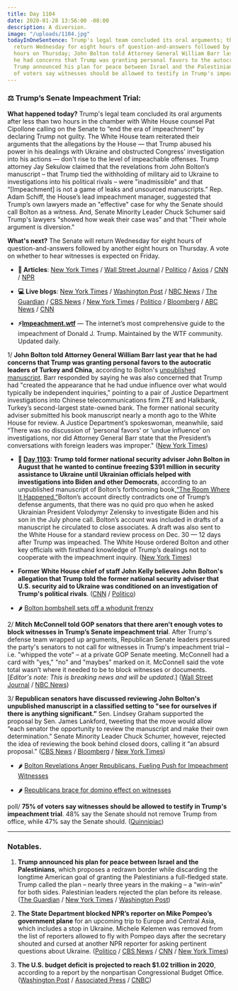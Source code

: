 ```yaml
---
title: Day 1104
date: 2020-01-28 13:56:00 -08:00
description: A diversion.
image: "/uploads/1104.jpg"
todayInOneSentence: Trump's legal team concluded its oral arguments; the Senate will
  return Wednesday for eight hours of question-and-answers followed by another eight
  hours on Thursday; John Bolton told Attorney General William Barr last year that
  he had concerns that Trump was granting personal favors to the autocratic leaders;
  Trump announced his plan for peace between Israel and the Palestinians; and 75%
  of voters say witnesses should be allowed to testify in Trump's impeachment trial.
---
```


### ⚖️ Trump’s Senate Impeachment Trial:

**What happened today?** Trump's legal team concluded its oral arguments after less than two hours in the chamber with White House counsel Pat Cipollone calling on the Senate to “end the era of impeachment” by declaring Trump not guilty. The White House team reiterated their arguments that the allegations by the House — that Trump abused his power in his dealings with Ukraine and obstructed Congress' investigation into his actions — don't rise to the level of impeachable offenses. Trump attorney Jay Sekulow claimed that the revelations from John Bolton’s manuscript – that Trump tied the withholding of military aid to Ukraine to investigations into his political rivals – were "inadmissible" and that “\[Impeachment\] is not a game of leaks and unsourced manuscripts.” Rep. Adam Schiff, the House’s lead impeachment manager, suggested that Trump’s own lawyers made an "effective" case for why the Senate should call Bolton as a witness. And, Senate Minority Leader Chuck Schumer said Trump's lawyers "showed how weak their case was" and that "Their whole argument is diversion."

**What's next?** The Senate will return Wednesday for eight hours of question-and-answers followed by another eight hours on Thursday. A vote on whether to hear witnesses is expected on Friday.

* **📝 Articles**: [New York Times](https://www.nytimes.com/2020/01/28/us/politics/donald-trump.html) / [Wall Street Journal](https://www.wsj.com/articles/trump-defense-team-to-close-arguments-complicated-by-bolton-reports-11580215229) / [Politico](https://www.politico.com/news/2020/01/28/trump-impeachment-defense-senate-trial-107544?cid=impch_m) / [Axios](https://www.axios.com/trump-impeachment-trial-recap-day-6-republicans-close-faf7a5bf-27ae-431f-a47c-618522f85a7c.html) / [CNN](https://www.cnn.com/2020/01/28/politics/republican-trump-aid-impeachable/index.html) / [NPR](https://www.npr.org/2020/01/28/800568636/impeachment-recap-as-defense-rests-focus-shifts-witnesses-fight) 

* **💻 Live blogs**: [New York Times](https://www.nytimes.com/live/2020/impeachment-trial-live-01-28) / [Washington Post](https://www.washingtonpost.com/politics/impeachment-trial-live-updates/2020/01/28/8fadd30e-41bd-11ea-aa6a-083d01b3ed18_story.html) / [NBC News](https://www.nbcnews.com/politics/trump-impeachment-inquiry/live-blog/trump-impeachment-trial-live-coverage-president-s-defense-begins-day-n1123301) / [The Guardian](https://www.theguardian.com/us-news/live/2020/jan/28/trump-impeachment-trial-live-news-bolton-witnesses-romney-collins-2020-latest-updates) / [CBS News](https://www.cbsnews.com/live-updates/impeachment-trial-trump-day-7-defense-2020-01-28-live-updating/) / [New York Times](https://www.nytimes.com/2020/01/27/us/politics/impeachment-live.html) / [Politico](https://www.politico.com/news/2020/01/28/senate-impeachment-trial-live-coverage-and-highlights-107534) / [Bloomberg](https://www.bloomberg.com/news/articles/2020-01-28/trump-lawyers-to-finish-defense-argument-impeachment-update) / [ABC News](https://abcnews.go.com/Politics/senate-impeachment-trial-live-updates-trump-legal-team/story?id=68584065) / [CNN](https://www.cnn.com/politics/live-news/trump-impeachment-trial-01-28-20/index.html)

* **⚡️[Impeachment.wtf](https://talk.whatthefuckjusthappenedtoday.com/t/the-impeachment-of-president-donald-j-trump/4547)** — The internet’s most comprehensive guide to the impeachment of Donald J. Trump. Maintained by the WTF community. Updated daily.

1/ **John Bolton told Attorney General William Barr last year that he had concerns that Trump was granting personal favors to the autocratic leaders of Turkey and China**, according to Bolton's [unpublished manuscript](https://amzn.to/36A85S8). Barr responded by saying he was also concerned that Trump had "created the appearance that he had undue influence over what would typically be independent inquiries," pointing to a pair of Justice Department investigations into Chinese telecommunications firm ZTE and Halkbank, Turkey’s second-largest state-owned bank. The former national security adviser submitted his book manuscript nearly a month ago to the White House for review. A Justice Department’s spokeswoman, meanwhile, said “There was no discussion of ‘personal favors’ or ‘undue influence’ on investigations, nor did Attorney General Barr state that the President’s conversations with foreign leaders was improper." ([New York Times](https://www.nytimes.com/2020/01/27/us/politics/john-bolton-trump-book-barr.html))

* **📌 [Day 1103](https://whatthefuckjusthappenedtoday.com/2020/01/27/day-1103/#1-trump-told-former-national-securit): Trump told former national security adviser John Bolton in August that he wanted to continue freezing $391 million in security assistance to Ukraine until Ukrainian officials helped with investigations into Biden and other Democrats**, according to an unpublished manuscript of Bolton’s forthcoming book,[“The Room Where It Happened.”](https://amzn.to/36zod6u)Bolton’s account directly contradicts one of Trump’s defense arguments, that there was no quid pro quo when he asked Ukrainian President Volodymyr Zelensky to investigate Biden and his son in the July phone call. Bolton’s account was included in drafts of a manuscript he circulated to close associates. A draft was also sent to the White House for a standard review process on Dec. 30 — 12 days after Trump was impeached. The White House ordered Bolton and other key officials with firsthand knowledge of Trump’s dealings not to cooperate with the impeachment inquiry. ([New York Times](https://www.nytimes.com/2020/01/26/us/politics/trump-bolton-book-ukraine.html))

* **Former White House chief of staff John Kelly believes John Bolton's allegation that Trump told the former national security adviser that U.S. security aid to Ukraine was conditioned on an investigation of Trump's political rivals**. ([CNN](https://www.cnn.com/2020/01/28/politics/john-kelly-believes-john-bolton/index.html) / [Politico](https://www.politico.com/news/2020/01/28/john-kelly-believe-john-bolton-107739))

* 🌶 [Bolton bombshell sets off a whodunit frenzy](https://www.politico.com/news/2020/01/27/john-bolton-book-impeachment-trial-106714)

2/ **Mitch McConnell told GOP senators that there aren't enough votes to block witnesses in Trump’s Senate impeachment trial**. After Trump's defense team wrapped up arguments, Republican Senate leaders pressured the party's senators to not call for witnesses in Trump's impeachment trial – i.e. "whipped the vote" – at a private GOP Senate meeting. McConnell had a card with "yes," "no" and "maybes" marked on it. McConnell said the vote total wasn’t where it needed to be to block witnesses or documents. \[*Editor's note: This is breaking news and will be updated*.\] ([Wall Street Journal](https://www.wsj.com/articles/trump-defense-team-to-close-arguments-complicated-by-bolton-reports-11580215229) / [NBC News](https://www.nbcnews.com/politics/trump-impeachment-inquiry/live-blog/trump-impeachment-trial-live-coverage-president-s-defense-begins-day-n1123301/ncrd1125196#liveBlogHeader))

3/ **Republican senators have discussed reviewing John Bolton's unpublished manuscript in a classified setting to "see for ourselves if there is anything significant.”** Sen. Lindsey Graham supported the proposal by Sen. James Lankford, tweeting that the move would allow “each senator the opportunity to review the manuscript and make their own determination.” Senate Minority Leader Chuck Schumer, however, rejected the idea of reviewing the book behind closed doors, calling it “an absurd proposal.” ([CBS News](https://www.cbsnews.com/news/lindsey-graham-bolton-manuscript-review-proposal-classified-setting/) / [Bloomberg](https://www.bloomberg.com/news/articles/2020-01-28/trump-lawyers-to-finish-defense-argument-impeachment-update) / [New York Times](https://www.nytimes.com/2020/01/28/us/politics/donald-trump.html#link-6cd8b393))

* 🌶 [Bolton Revelations Anger Republicans, Fueling Push for Impeachment Witnesses](https://www.nytimes.com/2020/01/27/us/politics/john-bolton-impeachment-witness.html)

* 🌶 [Republicans brace for domino effect on witnesses](https://www.axios.com/republicans-brace-for-domino-effect-on-witnesses-ed8cd281-e2b6-4b25-aa20-87c0d16ac07c.html)

poll/ **75% of voters say witnesses should be allowed to testify in Trump's impeachment trial**. 48% say the Senate should not remove Trump from office, while 47% say the Senate should. ([Quinnipiac](https://poll.qu.edu/national/release-detail?ReleaseID=3654))

---

### Notables.

1. **Trump announced his plan for peace between Israel and the Palestinians**, which proposes a redrawn border while discarding the longtime American goal of granting the Palestinians a full-fledged state. Trump called the plan – nearly three years in the making – a “win-win” for both sides. Palestinian leaders rejected the plan before its release. ([The Guardian](https://www.theguardian.com/world/2020/jan/28/donald-trump-middle-east-peace-plan-israel-netanyahu-palestinians) / [New York Times](https://www.nytimes.com/2020/01/28/world/middleeast/peace-plan.html) / [Washington Post](https://www.washingtonpost.com/politics/trump-set-to-release-long-awaited-mideast-peace-package-seen-as-generous-to-israel/2020/01/28/883e3d50-41d3-11ea-b5fc-eefa848cde99_story.html))

2. **The State Department blocked NPR’s reporter on Mike Pompeo’s government plane** for an upcoming trip to Europe and Central Asia, which includes a stop in Ukraine. Michele Kelemen was removed from the list of reporters allowed to fly with Pompeo days after the secretary shouted and cursed at another NPR reporter for asking pertinent questions about Ukraine. ([Politico](https://www.politico.com/news/2020/01/27/npr-reporter-pompeo-clash-plane-106969) / [CBS News](https://www.cbsnews.com/news/state-department-denies-npr-reporter-michele-kelemen-a-spot-on-pompeos-plane-after-heated-interview-today-2020-01-27/) / [CNN](https://www.cnn.com/2020/01/27/media/npr-mike-pompeo-state-department/index.html) / [New York Times](https://www.nytimes.com/2020/01/27/us/politics/mike-pompeo-npr-mary-louise-kelly.html))

3. **The U.S. budget deficit is projected to reach $1.02 trillion in 2020**, according to a report by the nonpartisan Congressional Budget Office. ([Washington Post](https://www.washingtonpost.com/business/2020/01/28/us-deficit-eclipse-1-trillion-2020-cbo-says-fiscal-imbalance-continues-widen/) / [Associated Press](https://apnews.com/e37387f5157a90b95d775afe7ca67fdd) / [CNBC](https://www.cnbc.com/2020/01/28/us-budget-deficit-to-break-1-trillion-in-fiscal-2020-cbo-says.html))